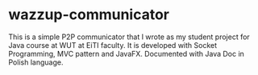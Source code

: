 # wazzup-communicator
This is a simple P2P communicator that I wrote as my student project for Java course at WUT at EiTI faculty. It is developed with Socket Programming, MVC pattern and JavaFX. Documented with Java Doc in Polish language.
